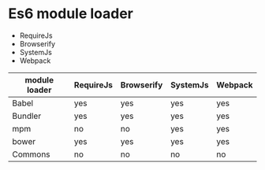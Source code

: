 # Es6 module loader

- RequireJs
- Browserify
- SystemJs
- Webpack

module loader  | RequireJs  | Browserify  | SystemJs  | Webpack
------------- | -------------| -------------| -------------| -------------
Babel  | yes | yes  | yes  | yes
Bundler  | yes | yes  | yes  | yes
mpm | no | no  | yes  | yes
bower | yes | yes  | yes  | yes
Commons | no | no | no  | no  | yes

